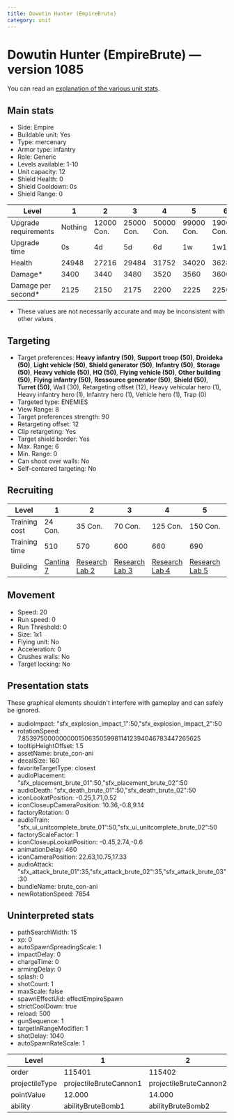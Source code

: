 ```yaml
---
title: Dowutin Hunter (EmpireBrute)
category: unit
---
```


# Dowutin Hunter (EmpireBrute) — version 1085

You can read an [explanation  of the various unit stats](unitexplained.md).

## Main stats

  * Side: Empire
  * Buildable unit: Yes
  * Type: mercenary
  * Armor type: infantry
  * Role: Generic
  * Levels available: 1-10
  * Unit capacity: 12
  * Shield Health: 0
  * Shield Cooldown: 0s
  * Shield Range: 0

|Level               |1      |2         |3         |4         |5         |6          |7          |8          |9          |10         |
|--------------------|-------|----------|----------|----------|----------|-----------|-----------|-----------|-----------|-----------|
|Upgrade requirements|Nothing|12000 Con.|25000 Con.|50000 Con.|99000 Con.|190000 Con.|250000 Con.|270000 Con.|280000 Con.|285000 Con.|
|Upgrade time        |0s     |4d        |5d        |6d        |1w        |1w1d       |1w2d       |1w3d       |1w4d       |1w5d       |
|Health              |24948  |27216     |29484     |31752     |34020     |36288      |38556      |40824      |43092      |45360      |
|Damage*             |3400   |3440      |3480      |3520      |3560      |3600       |3640       |3680       |3720       |3760       |
|Damage per second*  |2125   |2150      |2175      |2200      |2225      |2250       |2275       |2300       |2325       |2350       |

* These values are not necessarily accurate and may be inconsistent with other values

## Targeting

  * Target preferences: **Heavy infantry (50)**, **Support troop (50)**, **Droideka (50)**, **Light vehicle (50)**, **Shield generator (50)**, **Infantry (50)**, **Storage (50)**, **Heavy vehicle (50)**, **HQ (50)**, **Flying vehicle (50)**, **Other building (50)**, **Flying infantry (50)**, **Ressource generator (50)**, **Shield (50)**, **Turret (50)**, Wall (30), Retargeting offset (12), Heavy vehicular hero (1), Heavy infantry hero (1), Infantry hero (1), Vehicle hero (1), Trap (0)
  * Targeted type: ENEMIES
  * View Range: 8
  * Target preferences strength: 90
  * Retargeting offset: 12
  * Clip retargeting: Yes
  * Target shield border: Yes
  * Max. Range: 6
  * Min. Range: 0
  * Can shoot over walls: No
  * Self-centered targeting: No

## Recruiting

|Level        |1                                        |2                                      |3                                      |4                                      |5                                      |6                                      |7                                      |8                                      |9                                      |10                                      |
|-------------|-----------------------------------------|---------------------------------------|---------------------------------------|---------------------------------------|---------------------------------------|---------------------------------------|---------------------------------------|---------------------------------------|---------------------------------------|----------------------------------------|
|Training cost|24 Con.                                  |35 Con.                                |70 Con.                                |125 Con.                               |150 Con.                               |200 Con.                               |275 Con.                               |400 Con.                               |550 Con.                               |900 Con.                                |
|Training time|510                                      |570                                    |600                                    |660                                    |690                                    |750                                    |780                                    |810                                    |870                                    |900                                     |
|Building     |[Cantina 7](empireContrabandCantina.html)|[Research Lab 2](empireOffenseLab.html)|[Research Lab 3](empireOffenseLab.html)|[Research Lab 4](empireOffenseLab.html)|[Research Lab 5](empireOffenseLab.html)|[Research Lab 6](empireOffenseLab.html)|[Research Lab 7](empireOffenseLab.html)|[Research Lab 8](empireOffenseLab.html)|[Research Lab 9](empireOffenseLab.html)|[Research Lab 10](empireOffenseLab.html)|

## Movement

  * Speed: 20
  * Run speed: 0
  * Run Threshold: 0
  * Size: 1x1
  * Flying unit: No
  * Acceleration: 0
  * Crushes walls: No
  * Target locking: No

## Presentation stats

These graphical elements shouldn't interfere with gameplay and can safely be ignored.

  * audioImpact: "sfx_explosion_impact_1":50,"sfx_explosion_impact_2":50
  * rotationSpeed: 7.8539750000000001506350599811412394046783447265625
  * tooltipHeightOffset: 1.5
  * assetName: brute_con-ani
  * decalSize: 160
  * favoriteTargetType: closest
  * audioPlacement: "sfx_placement_brute_01":50,"sfx_placement_brute_02":50
  * audioDeath: "sfx_death_brute_01":50,"sfx_death_brute_02":50
  * iconLookatPosition: -0.25,1.71,0.52
  * iconCloseupCameraPosition: 10.36,-0.8,9.14
  * factoryRotation: 0
  * audioTrain: "sfx_ui_unitcomplete_brute_01":50,"sfx_ui_unitcomplete_brute_02":50
  * factoryScaleFactor: 1
  * iconCloseupLookatPosition: -0.45,2.74,-0.6
  * animationDelay: 460
  * iconCameraPosition: 22.63,10.75,17.33
  * audioAttack: "sfx_attack_brute_01":35,"sfx_attack_brute_02":35,"sfx_attack_brute_03":30
  * bundleName: brute_con-ani
  * newRotationSpeed: 7854

## Uninterpreted stats

  * pathSearchWidth: 15
  * xp: 0
  * autoSpawnSpreadingScale: 1
  * impactDelay: 0
  * chargeTime: 0
  * armingDelay: 0
  * splash: 0
  * shotCount: 1
  * maxScale: false
  * spawnEffectUid: effectEmpireSpawn
  * strictCoolDown: true
  * reload: 500
  * gunSequence: 1
  * targetInRangeModifier: 1
  * shotDelay: 1040
  * autoSpawnRateScale: 1

|Level         |1                     |2                     |3                     |4                     |5                     |6                     |7                     |8                     |9                     |10                     |
|--------------|----------------------|----------------------|----------------------|----------------------|----------------------|----------------------|----------------------|----------------------|----------------------|-----------------------|
|order         |115401                |115402                |115403                |115404                |115405                |115406                |115407                |115408                |115409                |115410                 |
|projectileType|projectileBruteCannon1|projectileBruteCannon2|projectileBruteCannon3|projectileBruteCannon4|projectileBruteCannon5|projectileBruteCannon6|projectileBruteCannon7|projectileBruteCannon8|projectileBruteCannon9|projectileBruteCannon10|
|pointValue    |12.000                |14.000                |17.000                |19.000                |22.000                |24.000                |26.000                |29.000                |31.000                |36.000                 |
|ability       |abilityBruteBomb1     |abilityBruteBomb2     |abilityBruteBomb3     |abilityBruteBomb4     |abilityBruteBomb5     |abilityBruteBomb6     |abilityBruteBomb7     |abilityBruteBomb8     |abilityBruteBomb9     |abilityBruteBomb10     |

